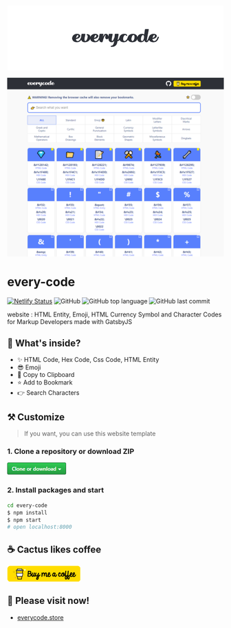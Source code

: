 <div align="center">

![](./src/images/readme-logo.png)

![](./src/images/every-code.png)

</div>

# every-code

[![Netlify Status](https://api.netlify.com/api/v1/badges/0446472f-1e3c-4ddd-92a4-c66421af9311/deploy-status)](https://app.netlify.com/sites/everycode/deploys)
![GitHub](https://img.shields.io/github/license/soulcactus/every-code)
![GitHub top language](https://img.shields.io/github/languages/top/soulcactus/every-code)
![GitHub last commit](https://img.shields.io/github/last-commit/soulcactus/every-code)

website : HTML Entity, Emoji, HTML Currency Symbol and Character Codes for Markup Developers made with GatsbyJS

## 🧐 What's inside?

-   ✨ HTML Code, Hex Code, Css Code, HTML Entity
-   😎 Emoji
-   📝 Copy to Clipboard
-   ⭐ Add to Bookmark
-   👉 Search Characters

## ⚒ Customize

> If you want, you can use this website template

### 1. Clone a repository or download ZIP

![](./src/images/github-button.png)

### 2. Install packages and start

```sh
cd every-code
$ npm install
$ npm start
# open localhost:8000
```

## ☕ Cactus likes coffee

[![](./src/images/buy-me-a-coffee.png)](https://www.buymeacoffee.com/soulcactus)

## 🏡 Please visit now!

-   [everycode.store](https://everycode.store/)
